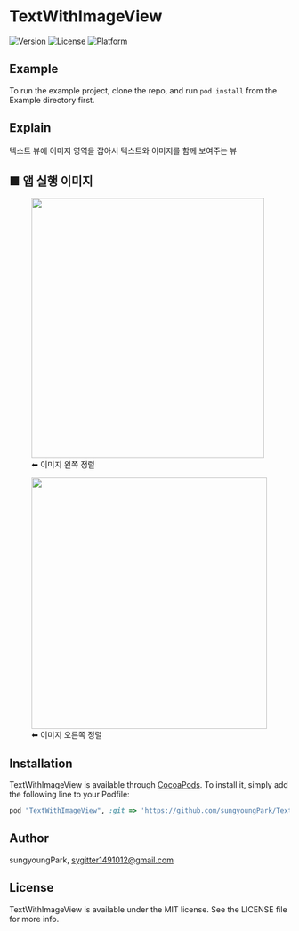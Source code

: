 # TextWithImageView

<!-- [![CI Status](https://img.shields.io/travis/sungyoungPark/TextWithImageView.svg?style=flat)](https://travis-ci.org/sungyoungPark/TextWithImageView)
-->
[![Version](https://img.shields.io/cocoapods/v/TextWithImageView.svg?style=flat)](https://cocoapods.org/pods/TextWithImageView)
[![License](https://img.shields.io/cocoapods/l/TextWithImageView.svg?style=flat)](https://cocoapods.org/pods/TextWithImageView)
[![Platform](https://img.shields.io/cocoapods/p/TextWithImageView.svg?style=flat)](https://cocoapods.org/pods/TextWithImageView)

## Example

To run the example project, clone the repo, and run `pod install` from the Example directory first.

## Explain

텍스트 뷰에 이미지 영역을 잡아서 텍스트와 이미지를 함께 보여주는 뷰

## ■ 앱 실행 이미지
<div>
<figure> 
<img src="appImage/leftAlign.png" width="418" height="468">
<figcaption>⬅︎ 이미지 왼쪽 정렬</figcaption>
</figure>
<figure>
<img src="appImage/rightAlign.png" width="423" height="452">
<figcaption>⬅︎ 이미지 오른쪽 정렬</figcaption>
</figure>

</div>


## Installation

TextWithImageView is available through [CocoaPods](https://cocoapods.org). To install
it, simply add the following line to your Podfile:

```ruby
pod "TextWithImageView", :git => 'https://github.com/sungyoungPark/TextWithImageView.git', :tag => '0.1.0'
```

## Author

sungyoungPark, sygitter1491012@gmail.com

## License

TextWithImageView is available under the MIT license. See the LICENSE file for more info.
